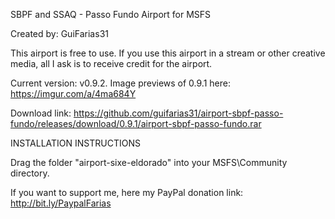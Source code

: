 SBPF and SSAQ - Passo Fundo
Airport for MSFS

Created by: GuiFarias31

This airport is free to use. If you use this airport in a stream or other creative media, all I ask is to receive credit for the airport.

Current version: v0.9.2. Image previews of 0.9.1 here: https://imgur.com/a/4ma684Y

Download link: https://github.com/guifarias31/airport-sbpf-passo-fundo/releases/download/0.9.1/airport-sbpf-passo-fundo.rar

INSTALLATION INSTRUCTIONS

Drag the folder "airport-sixe-eldorado" into your MSFS\Community directory.

If you want to support me, here my PayPal donation link: http://bit.ly/PaypalFarias
